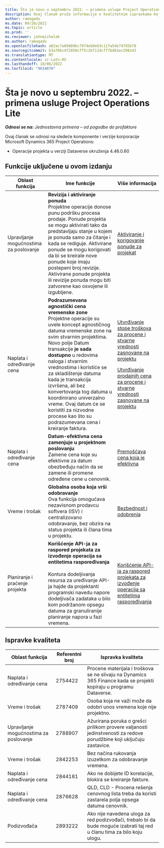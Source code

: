 ```yaml
---
title: Šta je novo u septembru 2022. – primena usluge Project Operations Lite
description: Ovaj članak pruža informacije o kvalitetnim ispravkama koje su dostupne u izdanju Microsoft Dynamics 365 Project Operations lite primene u septembru 2022.
author: ramagadu
ms.date: 09/28/2022
ms.topic: article
ms.prod: ''
ms.reviewer: johnmichalak
ms.author: ramagadu
ms.openlocfilehash: a02ac7a69489bc7974eb0e63c11fa5de74795b78
ms.sourcegitcommit: b3a70bc4f2850cff5c2b7114cff7bd61ec298143
ms.translationtype: MT
ms.contentlocale: sr-Latn-RS
ms.lasthandoff: 10/06/2022
ms.locfileid: "9634870"
---
```

# <a name="whats-new-september-2022---project-operations-lite-deployment"></a>Šta je novo u septembru 2022. – primena usluge Project Operations Lite

_**Odnosi se na:** Jednostavna primena – od pogodbe do profakture_

Ovaj članak se odnosi na sledeće komponente i verzije korporacije Microsoft Dynamics 365 Project Operations:

- Operacije projekta u verziji Dataverse okruženja 4.46.0.60

## <a name="features-included-in-this-release"></a>Funkcije uključene u ovom izdanju

| Oblast funkcija | Ime funkcije | Više informacija |
| --- | --- | --- |
| Upravljanje mogućnostima za poslovanje | **Revizija i aktiviranje ponuda**<br>Projektne operacije donose punu podršku procesa prodaje. Ponude projekta se mogu aktivirati tako da predstavljaju stanje u kojem je ponuda samo za čitanje i kada se rediguje. Aktivirane ponude se mogu korigovati da bi se kreirale nove ponude koje imaju postepeni broj revizije. Aktivirane ponude projekta ili revizije ponuda mogu biti zatvorene kao osvojene ili izgubljene. | [Aktiviranje i korigovanje ponude za projekat](/dynamics365/project-operations/sales/activation-and-revision) |
| Naplata i određivanje cena | **Podrazumevana agnostički cena vremenske zone**<br>Projektne operacije su uvele koncept agnostičnog datuma vremenske zone na svim stvarnim projektima. Novo polje Datum transakcije **je sada dostupno** u redovima naloga i stvarnim vrednostima i koristiće se za skladištenje datuma kada je transakcija izvršena, ali bez konvertovanja tog datuma u koordinirano univerzalno vreme. Ovaj datum će se koristiti za nizvodne procese kao što su podrazumevana cena i kreiranje faktura. | <p>[Utvrđivanje stope troškova za procene i stvarne vrednosti zasnovane na projektu](/dynamics365/project-operations/pro/pricing-costing/cost-price-resolution-sales)</p><p>[Utvrđivanje prodajnih cena za procene i stvarne vrednosti zasnovane na projektu](/dynamics365/project-operations/pro/pricing-costing/sales-price-resolution-sales)</p> |
| Naplata i određivanje cena | **Datum-efektivna cena zamenjuje u projektnom poslovanju**<br>Zamene cena koje su efektivne za datum obezbeđuju način da se zamene ili promene određene cene u cenovnik. | [Premošćava cena koja je efektivna](/dynamics365/project-operations/pricing-costing/dateffective_price_overrides) |
| Vreme i trošak | **Globalna osoba koja vrši odobravanje**<br>Ova funkcija omogućava nezavisnom prodavcu softvera (ISV) i centralizovano odobravanje, bez obzira na status projekta ili člana tima u projektu. | [Bezbednost i odobrenja](/dynamics365/project-operations/approvals/approvals-security) |
|Planiranje i praćenje projekta|**Korišćenje API-ja za raspored projekata za izvođenje operacija sa entitetima raspoređivanja** </br> </br>Kontura dodeljivanja resursa za uređivanje API-ja hajde da projektanti programski navedu napore dodeljivača zadataka u bilo kom podržanom opsegu datuma za granuliranije planiranje napora u fazi vremena.|[Korišćenje API-ja za raspored projekata za izvođenje operacija sa entitetima raspoređivanja](/dynamics365/project-operations/project-management/schedule-api-preview)|

## <a name="quality-updates"></a>Ispravke kvaliteta

| Oblast funkcija | Referentni broj | Ispravka kvaliteta |
| --- | --- | --- |
| Naplata i određivanje cena | 2754422 | Procene materijala i troškova se ne slivaju na Dynamics 365 Finance kada se projekti kopiraju u programu Dataverse. |
| Vreme i trošak | 2787409 | Osoba koja ne važi može da odobri unos vremena koje nije projektno. |
| Upravljanje mogućnostima za poslovanje | 2788907 | Ažurirana poruka o grešci prilikom provere valjanosti jedinstvenosti za redove porudžbine koji uključuju zastavice. |
| Vreme i trošak | 2842253 | Bez načina rukovanja izuzetkom za odobravanje vremena. |
| Naplata i određivanje cena | 2844181 | Ako ne dobijete ID korelacije, blokira se kreiranje fakture. |
| Naplata i određivanje cena | 2876628 | QLD, CLD - Procena rešenja cenovnog lista treba da koristi zastarela polja opsega datuma cenovnik. |
| Podizvođača | 2893222 | Ako nije navedena uloga za red podizvođači, trebalo bi da bude moguće izabrati taj red u članu tima za bilo koju ulogu. |
